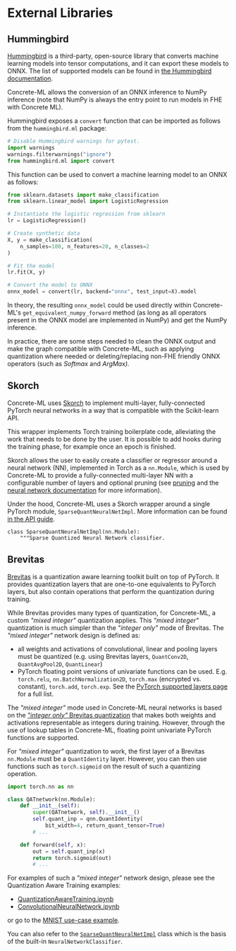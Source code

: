 # External Libraries

## Hummingbird

[Hummingbird](https://microsoft.github.io/hummingbird/) is a third-party, open-source library that converts machine learning models into tensor computations, and it can export these models to ONNX. The list of supported models can be found in [the Hummingbird documentation](https://microsoft.github.io/hummingbird/api/hummingbird.ml.supported.html).

Concrete-ML allows the conversion of an ONNX inference to NumPy inference (note that NumPy is always the entry point to run models in FHE with Concrete ML).

Hummingbird exposes a `convert` function that can be imported as follows from the `hummingbird.ml` package:

```python
# Disable Hummingbird warnings for pytest.
import warnings
warnings.filterwarnings("ignore")
from hummingbird.ml import convert
```

This function can be used to convert a machine learning model to an ONNX as follows:

<!--pytest-codeblocks:cont-->

```python
from sklearn.datasets import make_classification
from sklearn.linear_model import LogisticRegression

# Instantiate the logistic regression from sklearn
lr = LogisticRegression()

# Create synthetic data
X, y = make_classification(
    n_samples=100, n_features=20, n_classes=2
)

# Fit the model
lr.fit(X, y)

# Convert the model to ONNX
onnx_model = convert(lr, backend="onnx", test_input=X).model
```

In theory, the resulting `onnx_model` could be used directly within Concrete-ML's `get_equivalent_numpy_forward` method (as long as all operators present in the ONNX model are implemented in NumPy) and get the NumPy inference.

In practice, there are some steps needed to clean the ONNX output and make the graph compatible with Concrete-ML, such as applying quantization where needed or deleting/replacing non-FHE friendly ONNX operators (such as _Softmax_ and _ArgMax)._

## Skorch

Concrete-ML uses [Skorch](https://skorch.readthedocs.io/en/stable/) to implement multi-layer, fully-connected PyTorch neural networks in a way that is compatible with the Scikit-learn API.

This wrapper implements Torch training boilerplate code, alleviating the work that needs to be done by the user. It is possible to add hooks during the training phase, for example once an epoch is finished.

Skorch allows the user to easily create a classifier or regressor around a neural network (NN), implemented in Torch as a `nn.Module`, which is used by Concrete-ML to provide a fully-connected multi-layer NN with a configurable number of layers and optional pruning (see [pruning](../advanced-topics/pruning.md) and the [neural network documentation](../built-in-models/neural-networks.md) for more information).

Under the hood, Concrete-ML uses a Skorch wrapper around a single PyTorch module, `SparseQuantNeuralNetImpl`. More information can be found [in the API guide](../developer-guide/api/concrete.ml.sklearn.qnn.md#class-sparsequantneuralnetimpl).

```
class SparseQuantNeuralNetImpl(nn.Module):
    """Sparse Quantized Neural Network classifier.
```

## Brevitas

[Brevitas](https://github.com/Xilinx/brevitas) is a quantization aware learning toolkit built on top of PyTorch. It provides quantization layers that are one-to-one equivalents to PyTorch layers, but also contain operations that perform the quantization during training.

While Brevitas provides many types of quantization, for Concrete-ML, a custom _"mixed integer"_ quantization applies. This _"mixed integer"_ quantization is much simpler than the _"integer only"_ mode of Brevitas. The _"mixed integer"_ network design is defined as:

- all weights and activations of convolutional, linear and pooling layers must be quantized
  (e.g. using Brevitas layers, `QuantConv2D`, `QuantAvgPool2D`, `QuantLinear`)
- PyTorch floating point versions of univariate functions can be used. E.g. `torch.relu`, `nn.BatchNormalization2D`, `torch.max` (encrypted vs. constant), `torch.add`, `torch.exp`. See the [PyTorch supported layers page](../deep-learning/torch_support.md) for a full list.

The _"mixed integer"_ mode used in Concrete-ML neural networks is based on the [_"integer only"_ Brevitas quantization](https://github.com/Xilinx/brevitas#low-precision-integer-only-lenet) that makes both weights and activations representable as integers during training. However, through the use of lookup tables in Concrete-ML, floating point univariate PyTorch functions are supported.

For _"mixed integer"_ quantization to work, the first layer of a Brevitas `nn.Module` must be a `QuantIdentity` layer. However, you can then use functions such as `torch.sigmoid` on the result of such a quantizing operation.

```python
import torch.nn as nn

class QATnetwork(nn.Module):
    def __init__(self):
        super(QATnetwork, self).__init__()
        self.quant_inp = qnn.QuantIdentity(
            bit_width=4, return_quant_tensor=True)
        # ...

    def forward(self, x):
        out = self.quant_inp(x)
        return torch.sigmoid(out)
        # ...
```

For examples of such a _"mixed integer"_ network design, please see the Quantization Aware Training examples:

- [QuantizationAwareTraining.ipynb](https://github.com/zama-ai/concrete-ml-internal/tree/main/docs/advanced_examples/QuantizationAwareTraining.ipynb)
- [ConvolutionalNeuralNetwork.ipynb](https://github.com/zama-ai/concrete-ml-internal/tree/main/docs/advanced_examples/ConvolutionalNeuralNetwork.ipynb)

or go to the [MNIST use-case example](https://github.com/zama-ai/concrete-ml-internal/blob/main/use_case_examples/mnist/mnist_in_fhe.ipynb).

You can also refer to the [`SparseQuantNeuralNetImpl`](../developer-guide/api/concrete.ml.sklearn.qnn.md#class-sparsequantneuralnetimpl) class which is the basis of the built-in `NeuralNetworkClassifier`.
